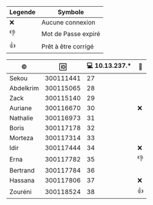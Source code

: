 
| Legende |  Symbole            |
|---------|---------------------|
| :x:     | Aucune connexion    |
| :-1:    | Mot de Passe expiré |
| :+1:    | Prêt à être corrigé |


|:copyright:|:id:     |:computer: 10.13.237.*| :tada: |
|-----------|---------|----------------------|--------|
|Sekou      |300111441|27|  |
|Abdelkrim  |300115065|28|  |
|Zack       |300115140|29|  |
|Auriane    |300116670|30|:x:|
|Nathalie   |300116973|31|  |
|Boris      |300117178|32|  |
|Morteza    |300117314|33|   |
|Idir       |300117444|34|:x: |
|Erna       |300117782|35|:-1:|
|Bertrand   |300117784|36|    |
|Hassana    |300117806|37|:x: |
|Zouréni    |300118524|38|:+1:|
